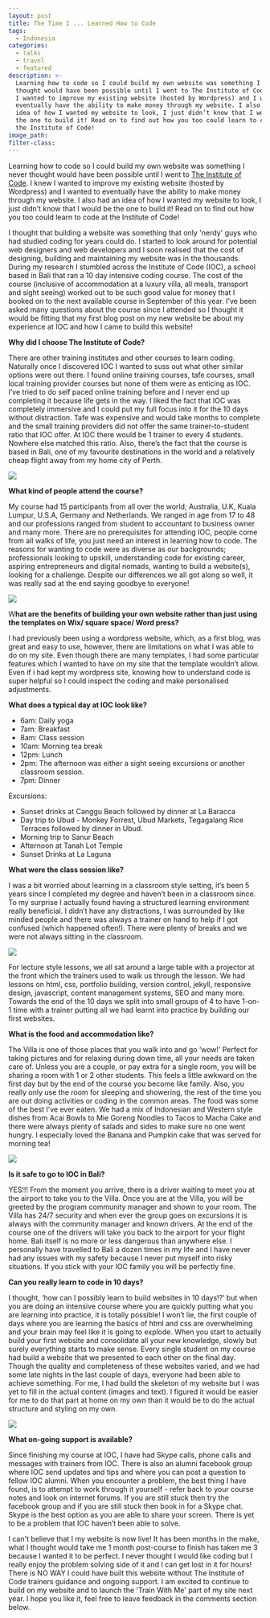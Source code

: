 ```yaml
---
layout: post
title: The Time I ... Learned How to Code
tags:
  - Indonesia
categories:
  - talks
  - travel
  - featured
description: >-
  Learning how to code so I could build my own website was something I never
  thought would have been possible until I went to The Institute of Code. I knew
  I wanted to improve my existing website (hosted by Wordpress) and I wanted to
  eventually have the ability to make money through my website. I also had an
  idea of how I wanted my website to look, I just didn’t know that I would be
  the one to build it! Read on to find out how you too could learn to code at
  the Institute of Code!
image_path:
filter-class:
---
```



Learning how to code so I could build my own website was something I never thought would have been possible until I went to [The Institute of Code](http://www.instituteofcode.com/). I knew I wanted to improve my existing website (hosted by Wordpress) and I wanted to eventually have the ability to make money through my website. I also had an idea of how I wanted my website to look, I just didn’t know that I would be the one to build it! Read on to find out how you too could learn to code at the Institute of Code!

I thought that building a website was something that only 'nerdy' guys who had studied coding for years could do. I started to look around for potential web designers and web developers and I soon realised that the cost of designing, building and maintaining my website was in the thousands. During my research I stumbled across the Institute of Code (IOC), a school based in Bali that ran a 10 day intensive coding course. The cost of the course (inclusive of accommodation at a luxury villa, all meals, transport and sight seeing) worked out to be such good value for money that I booked on to the next available course in September of this year. I’ve been asked many questions about the course since I attended so I thought it would be fitting that my first blog post on my new website be about my experience at IOC and how I came to build this website!

**Why did I choose The Institute of Code?**

There are other training institutes and other courses to learn coding. Naturally once I discovered IOC I wanted to suss out what other similar options were out there. I found online training courses, tafe courses, small local training provider courses but none of them were as enticing as IOC. I’ve tried to do self paced online training before and I never end up completing it because life gets in the way. I liked the fact that IOC was completely immersive and I could put my full focus into it for the 10 days without distraction. Tafe was expensive and would take months to complete and the small training providers did not offer the same trainer-to-student ratio that IOC offer. At IOC there would be 1 trainer to every 4 students. Nowhere else matched this ratio. Also, there’s the fact that the course is based in Bali, one of my favourite destinations in the world and a relatively cheap flight away from my home city of Perth.

![](/uploads/versions/23469483-10155139805787076-791915004-o---x----1440-960x---.jpg)

**What kind of people attend the course?**

My course had 15 participants from all over the world; Australia, U.K, Kuala Lumpur, U.S.A, Germany and Netherlands. We ranged in age from 17 to 48 and our professions ranged from student to accountant to business owner and many more. There are no prerequisites for attending IOC, people come from all walks of life, you just need an interest in learning how to code. The reasons for wanting to code were as diverse as our backgrounds; professionals looking to upskill, understanding code for existing career, aspiring entrepreneurs and digital nomads, wanting to build a website(s), looking for a challenge. Despite our differences we all got along so well, it was really sad at the end saying goodbye to everyone!

![](/uploads/versions/23514879-10155139805782076-2037778229-o---x----1440-960x---.jpg)

W**hat are the benefits of building your own website rather than just using the templates on Wix/ square space/ Word press?**

I had previously been using a wordpress website, which, as a first blog, was great and easy to use, however, there are limitations on what I was able to do on my site. Even though there are many templates, I had some particular features which I wanted to have on my site that the template wouldn’t allow. Even if i had kept my wordpress site, knowing how to understand code is super helpful so I could inspect the coding and make personalised adjustments.

**What does a typical day at IOC look like?**

* 6am: Daily yoga
* 7am: Breakfast
* 8am: Class session
* 10am: Morning tea break
* 12pm: Lunch
* 2pm: The afternoon was either a sight seeing excursions or another classroom session.
* 7pm: Dinner

Excursions:

* Sunset drinks at Canggu Beach followed by dinner at La Baracca
* Day trip to Ubud - Monkey Forrest, Ubud Markets, Tegagalang Rice Terraces followed by dinner in Ubud.
* Morning trip to Sanur Beach
* Afternoon at Tanah Lot Temple
* Sunset Drinks at La Laguna

**What were the class session like?**

I was a bit worried about learning in a classroom style setting, it’s been 5 years since I completed my degree and haven’t been in a classroom since. To my surprise I actually found having a structured learning environment really beneficial. I didn’t have any distractions, I was surrounded by like minded people and there was always a trainer on hand to help if I got confused (which happened often!). There were plenty of breaks and we were not always sitting in the classroom.

![](/uploads/versions/23516034-10155139805762076-1938699890-o---x----1440-960x---.jpg)

For lecture style lessons, we all sat around a large table with a projector at the front which the trainers used to walk us through the lesson. We had lessons on html, css, portfolio building, version control, jekyll, responsive design, javascript, content management systems, SEO and many more. Towards the end of the 10 days we split into small groups of 4 to have 1-on-1 time with a trainer putting all we had learnt into practice by building our first websites.

**What is the food and accommodation like?**

The Villa is one of those places that you walk into and go ‘wow!’ Perfect for taking pictures and for relaxing during down time, all your needs are taken care of. Unless you are a couple, or pay extra for a single room, you will be sharing a room with 1 or 2 other students. This feels a little awkward on the first day but by the end of the course you become like family. Also, you really only use the room for sleeping and showering, the rest of the time you are out doing activities or coding in the common areas. The food was some of the best I’ve ever eaten. We had a mix of Indonesian and Western style dishes from Acai Bowls to Mie Goreng Noodles to Tacos to Macha Cake and there were always plenty of salads and sides to make sure no one went hungry. I especially loved the Banana and Pumpkin cake that was served for morning tea!

![](/uploads/versions/23469023-10155139805777076-837188440-o---x----1440-960x---.jpg)

**Is it safe to go to IOC in Bali?**

YES!!! From the moment you arrive, there is a driver waiting to meet you at the airport to take you to the Villa. Once you are at the Villa, you will be greeted by the program community manager and shown to your room. The Villa has 24/7 security and when ever the group goes on excursions it is always with the community manager and known drivers. At the end of the course one of the drivers will take you back to the airport for your flight home. Bali itself is no more or less dangerous than anywhere else. I personally have travelled to Bali a dozen times in my life and I have never had any issues with my safety because I never put myself into risky situations. If you stick with your IOC family you will be perfectly fine.

**Can you really learn to code in 10 days?**

I thought, ‘how can I possibly learn to build websites in 10 days!?’ but when you are doing an intensive course where you are quickly putting what you are learning into practice, it is totally possible! I won’t lie, the first couple of days where you are learning the basics of html and css are overwhelming and your brain may feel like it is going to explode. When you start to actually build your first website and consolidate all your new knowledge, slowly but surely everything starts to make sense. Every single student on my course had build a website that we presented to each other on the final day. Though the quality and completeness of these websites varied, and we had some late nights in the last couple of days, everyone had been able to achieve something. For me, I had build the skeleton of my website but I was yet to fill in the actual content (images and text). I figured it would be easier for me to do that part at home on my own than it would be to do the actual structure and styling on my own.

![](/uploads/versions/23516100-10155139805757076-1804722980-o---x----1440-960x---.jpg)

**What on-going support is available?**

Since finishing my course at IOC, I have had Skype calls, phone calls and messages with trainers from IOC. There is also an alumni facebook group where IOC send updates and tips and where you can post a question to fellow IOC alumni. When you encounter a problem, the best thing I have found, is to attempt to work through it yourself - refer back to your course notes and look on internet forums. If you are still stuck then try the facebook group and if you are still stuck then book in for a Skype chat. Skype is the best option as you are able to share your screen. There is yet to be a problem that IOC haven’t been able to solve.

I can't believe that I my website is now live! It has been months in the make, what I thought would take me 1 month post-course to finish has taken me 3 because I wanted it to be perfect. I never thought I would like coding but I really enjoy the problem solving side of it and I can get lost in it for hours! There is NO WAY I could have built this website without The Institute of Code trainers guidance and ongoing support. I am excited to continue to build on my website and to launch the 'Train With Me' part of my site next year. I hope you like it, feel free to leave feedback in the comments section below.